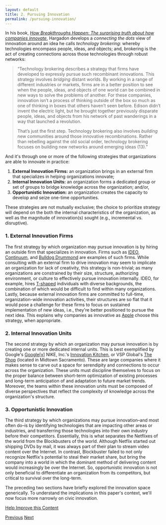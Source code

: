 ```yaml
---
layout: default
title: 2. Pursuing Innovation
permalink: /pursuing-innovation/
---
```


In his book, [*How Breakthroughs Happen: The surprising truth about how companies innovate*](http://hbr.org/product/how-breakthroughs-happen-the-surprising-truth-abou/an/9047-HBK-ENG), Hargadon develops a *connecting the dots* view of innovation around an idea he calls *technology brokering*: whereby technologies encompass people, ideas, and objects; and, brokering is the act of creating connections across those technologies through robust networks:

> “Technology brokering describes a strategy that firms have developed to expressly pursue such recombinant innovations. This strategy involves *bridging* distant worlds. By working in a range of different industries or markets, firms are in a better position to see when the people, ideas, and objects of one world can be combined in new ways to solve the problems of another. For these companies, innovation isn’t a process of thinking outside of the box so much as one of thinking in boxes that others haven’t seen before. Edison didn’t invent the electric light, but he brought together previously disparate people, ideas, and objects from his network of past wanderings in a way that launched a revolution.
>
>That’s just the first step. Technology brokering also involves *building* new communities around those innovative recombinations. Rather than rebelling against the old social order, technology brokering focuses on building new networks around emerging ideas (13).”

And it's through one or more of the following strategies that organizations are able to innovate in practice:

1. **External Innovation Firms:** an organization brings in an external firm that specializes in helping organizations innovate;
2. **Internal Innovation Units:** an organization forms a dedicated group or set of groups to bridge knowledge across the organization; and/or,
3. **Opportunistic Innovation:** an organization creates the capacity to develop and seize one-time opportunities.

These strategies are not mutually exclusive; the choice to prioritize strategy will depend on the both the internal characteristics of the organization, as well as the magnitude of innovation(s) sought (e.g., incremental vs. disruptive).

### 1. External Innovation Firms
The first strategy by which organization may pursue innovation is by hiring an outside firm that specializes in innovation. Firms such as [IDEO](http://ideo.com/), [Continuum](http://continuuminnovation.com/), and [Bulldog Drummond](http://www.bulldogdrummond.com/) are examples of such firms. While consulting with an external firm to drive innovation may seem to implicate an organization for lack of creativity, this strategy is non-trivial; as many organizations are constrained by their size, structure, authorizing environment, or culture to effectively pursue innovation internally. IDEO, for example, hires [T-shaped](http://en.wikipedia.org/wiki/T-shaped_skills) individuals with diverse backgrounds, the combination of which would be difficult to find within many organizations. Lastly, because external innovation firms are committed to full-time, organization-wide innovation activities, their structures are so flat that it would pose a challenge for these firms to focus on sustained implementation of new ideas, i.e., they're better positioned to pursue the next idea. This explains why companies as innovative as [Apple](http://en.wikipedia.org/wiki/Apple_Mouse#History) choose this strategy, when appropriate.

### 2. Internal Innovation Units
The second strategy by which an organization may pursue innovation is by creating one or more dedicated internal units. This is best exemplified by Google's [Google[x]](http://en.wikipedia.org/wiki/Google_X) NIKE, Inc.'s [Innovation Kitchen](http://www.fastcompany.com/most-innovative-companies/2013/nike), or VSP Global's [The Shop](http://www.sacbee.com/2014/07/16/6561692/vsp-opens-innovation-lab-in-midtown.html) (located in Midtown Sacramento). These are large companies where it makes sense to carve out a space for serendipity and connections to occur across the organization. These units must discipline themselves to focus on the proper balance between short-term optimization of existing processes and long-term anticipation of and adaptation to future market trends. Moreover, the teams within these innovation units must be composed of diverse perspectives that reflect the complexity of knowledge across the organization's structure.

### 3. Opportunistic Innovation
The third strategy by which organizations may pursue innovation–and most often do–is by identifying technologies that are impacting other areas or industries, and transferring those technologies into their own industry before their competitors. Essentially, this is what separates the Netflixes of the world from the Blockbusters of the world. Although Netflix started out shipping DVDs by mail, it was always part of their plan to stream video content over the Internet. In contrast, Blockbuster failed to not only recognize Netflix's potential to steal their market share, but bring the company into a world in which the dominant method of delivering content would increasingly be over the Internet. So, opportunistic innovation is not only beneficial to differentiate an organization from its competitors, but critical to survival over the long-term.

The preceding two sections have briefly explored the innovation space generically. To understand the implications in this paper's context, we'll now focus more narrowly on civic innovation.

<a href="https://github.com/publicinnovation/whitepaper/issues" class="btn btn-success btn-lg btn-block">Help Improve this Content</a>

<a href="/defining-innovation" class="btn btn-default btn-lg pull-left" id="printhide">Previous</a>
<a href="/civic-innovation-structures" class="btn btn-default btn-lg pull-right" id="printhide">Next</a>
